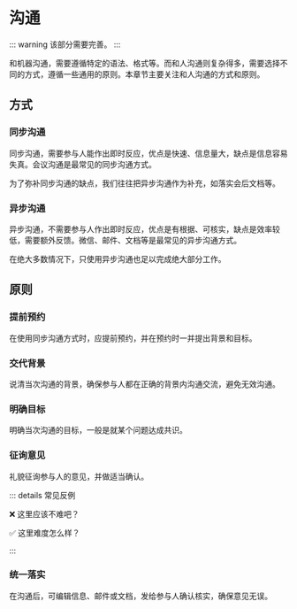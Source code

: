 # 沟通

::: warning
该部分需要完善。
:::

和机器沟通，需要遵循特定的语法、格式等。而和人沟通则复杂得多，需要选择不同的方式，遵循一些通用的原则。本章节主要关注和人沟通的方式和原则。

## 方式

### 同步沟通

同步沟通，需要参与人能作出即时反应，优点是快速、信息量大，缺点是信息容易失真。会议沟通是最常见的同步沟通方式。

为了弥补同步沟通的缺点，我们往往把异步沟通作为补充，如落实会后文档等。

### 异步沟通

异步沟通，不需要参与人作出即时反应，优点是有根据、可核实，缺点是效率较低，需要额外反馈。微信、邮件、文档等是最常见的异步沟通方式。

在绝大多数情况下，只使用异步沟通也足以完成绝大部分工作。

## 原则

### 提前预约

在使用同步沟通方式时，应提前预约，并在预约时一并提出背景和目标。

### 交代背景

说清当次沟通的背景，确保参与人都在正确的背景内沟通交流，避免无效沟通。

### 明确目标

明确当次沟通的目标，一般是就某个问题达成共识。

### 征询意见

礼貌征询参与人的意见，并做适当确认。

::: details 常见反例

❌ 这里应该不难吧？

✅ 这里难度怎么样？

:::

### 统一落实

在沟通后，可编辑信息、邮件或文档，发给参与人确认核实，确保意见无误。

